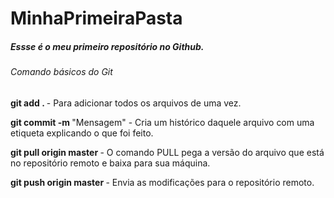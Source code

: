 # MinhaPrimeiraPasta
<h5><b> Essse é o meu primeiro repositório no Github.  </h5>
<h6> Comando básicos do Git </h6> </b>

<b><p>   git add .  </b>   - Para adicionar todos os arquivos de uma vez. </p>
<b><p>  git commit -m   </b> "Mensagem" - Cria um histórico daquele arquivo com uma etiqueta explicando o que foi feito.</p>
<b><p>   git pull origin master   </b>- O comando PULL pega a versão do arquivo que está no repositório remoto e baixa para sua máquina.</p>
<b><p>git push origin master   </b>- Envia as modificações para o repositório remoto.</p>
